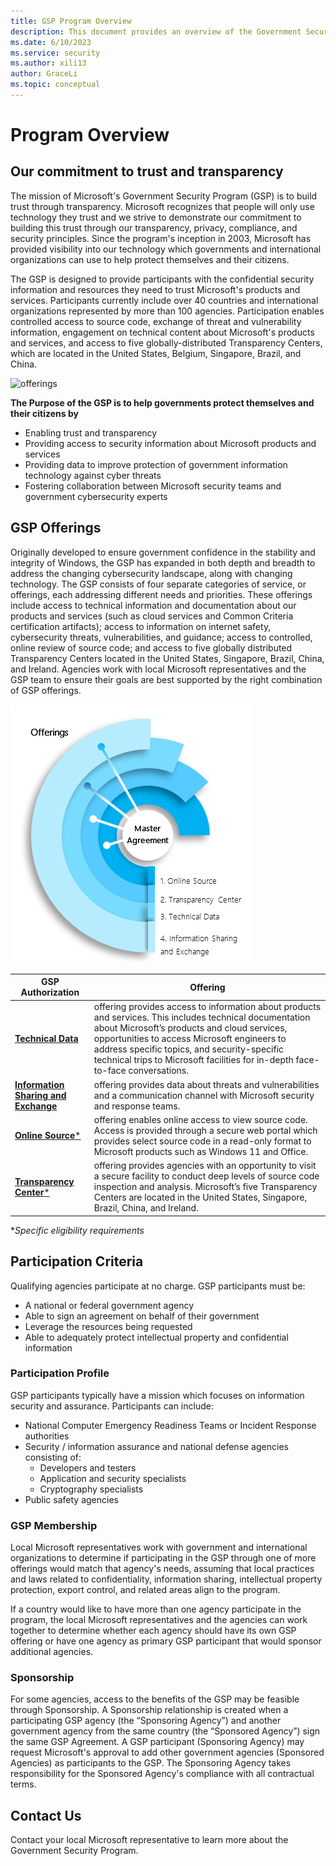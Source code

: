 ```yaml
---
title: GSP Program Overview
description: This document provides an overview of the Government Security Program.
ms.date: 6/10/2023
ms.service: security
ms.author: xili13
author: GraceLi
ms.topic: conceptual
---
```


# Program Overview

## Our commitment to trust and transparency

The mission of Microsoft's Government Security Program (GSP) is to build trust through transparency.  Microsoft recognizes that people will only use technology they trust and we strive to demonstrate our commitment to building this trust through our transparency, privacy, compliance, and security principles.  Since the program's inception in 2003, Microsoft has provided visibility into our technology which governments and international organizations can use to help protect themselves and their citizens.

The GSP is designed to provide participants with the confidential security information and resources they need to trust Microsoft's products and services.  Participants currently include over 40 countries and international organizations represented by more than 100 agencies.  Participation enables controlled access to source code, exchange of threat and vulnerability information, engagement on technical content about Microsoft's products and services, and access to five globally-distributed Transparency Centers, which are located in the United States, Belgium, Singapore, Brazil, and China. 

![offerings](../media/security-gsp/worldmap.jpg)

**The Purpose of the GSP is to help governments protect themselves and their citizens by**

 - Enabling trust and transparency
 - Providing access to security information about Microsoft products and services
 - Providing data to improve protection of government information technology against cyber threats
 - Fostering collaboration between Microsoft security teams and government cybersecurity experts

## GSP Offerings

Originally developed to ensure government confidence in the stability and integrity of Windows, the GSP has expanded in both depth and breadth to address the changing cybersecurity landscape, along with changing technology. The GSP consists of four separate categories of service, or offerings, each addressing different needs and priorities. These offerings include access to technical information and documentation about our products and services (such as cloud services and Common Criteria certification artifacts); access to information on internet safety, cybersecurity threats, vulnerabilities, and guidance; access to controlled, online review of source code; and access to five globally distributed Transparency Centers located in the United States, Singapore, Brazil, China, and Ireland.
Agencies work with local Microsoft representatives and the GSP team to ensure their goals are best supported by the right combination of GSP offerings.

![offerings](../media/security-gsp/programOverview.png)

| GSP Authorization | Offering | 
|----------------------------------------------|-----------------------------------------------------------------------------------------------------------------------------------------------------------------------------------------------------------------------------------------------------------------------------------------------------------------------------| 
| [**Technical Data**](https://learn.microsoft.com/en-us/security/gsp/technicaldata)                 | offering provides access to information about products and services. This includes technical documentation about Microsoft’s products and cloud services, opportunities to access Microsoft engineers to address specific topics, and security-specific technical trips to Microsoft facilities for in-depth face-to-face conversations.      
| [**Information Sharing and Exchange**](https://learn.microsoft.com/en-us/security/gsp/informationsharingandexchange) | offering provides data about threats and vulnerabilities and a communication channel with Microsoft security and response teams. 
| [**Online Source***]( https://learn.microsoft.com/en-us/security/gsp/onlinesources)                 | offering enables online access to view source code. Access is provided through a secure web portal which provides select source code in a read-only format to Microsoft products such as Windows 11 and Office. 
| [**Transparency Center***](https://learn.microsoft.com/en-us/security/gsp/contenttransparencycenters)    | offering provides agencies with an opportunity to visit a secure facility to conduct deep levels of source code inspection and analysis. Microsoft’s five Transparency Centers are located in the United States, Singapore, Brazil, China, and Ireland.                                                                             | 
**Specific eligibility requirements*

## Participation Criteria

Qualifying agencies participate at no charge. GSP participants must be:
- A national or federal government agency
- Able to sign an agreement on behalf of their government
- Leverage the resources being requested
- Able to adequately protect intellectual property and confidential information

### **Participation Profile**
GSP participants typically have a mission which focuses on information security and assurance. Participants can include:
 - National Computer Emergency Readiness Teams or Incident Response authorities
 - Security / information assurance and national defense agencies consisting of:
   - Developers and testers
   - Application and security specialists
   - Cryptography specialists
 - Public safety agencies

### **GSP Membership**
 
Local Microsoft representatives work with government and international organizations to determine if participating in the GSP through one of more offerings would match that agency's needs, assuming that local practices and laws related to confidentiality, information sharing, intellectual property protection, export control, and related areas align to the program. 
 
If a country would like to have more than one agency participate in the program, the local Microsoft representatives and the agencies can work together to determine whether each agency should have its own GSP offering or have one agency as primary GSP participant that would sponsor additional agencies.   

### **Sponsorship**
 
For some agencies, access to the benefits of the GSP may be feasible through Sponsorship. A Sponsorship relationship is created when a participating GSP agency (the “Sponsoring Agency”) and another government agency from the same country (the “Sponsored Agency”) sign the same GSP Agreement. A GSP participant (Sponsoring Agency) may request Microsoft's approval to add other government agencies (Sponsored Agencies) as participants to the GSP.  The Sponsoring Agency takes responsibility for the Sponsored Agency's compliance with all contractual terms.

## Contact Us

Contact your local Microsoft representative to learn more about the Government Security Program.
